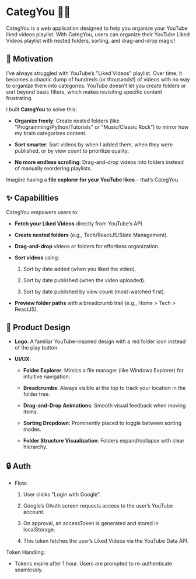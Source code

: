 # CategYou 📂✨

CategYou is a web application designed to help you organize your YouTube liked videos playlist. With CategYou, users can organize their YouTube Liked Videos playlist with nested folders, sorting, and drag-and-drop magic!

## 🚀 Motivation
I’ve always struggled with YouTube’s "Liked Videos" playlist. Over time, it becomes a chaotic dump of hundreds (or thousands!) of videos with no way to organize them into categories. YouTube doesn’t let you create folders or sort beyond basic filters, which makes revisiting specific content frustrating.

I built **CategYou** to solve this:

- **Organize freely**: Create nested folders (like "Programming/Python/Tutorials" or "Music/Classic Rock") to mirror how my brain categorizes content.

- **Sort smarter**: Sort videos by when I added them, when they were published, or by view count to prioritize quality.

- **No more endless scrolling**: Drag-and-drop videos into folders instead of manually reordering playlists.

Imagine having a **file explorer for your YouTube likes** – that’s CategYou.

## ✨ Capabilities
CategYou empowers users to:

- **Fetch your Liked Videos** directly from YouTube’s API.

- **Create nested folders** (e.g., Tech/ReactJS/State Management).

- **Drag-and-drop** videos or folders for effortless organization.

- **Sort videos** using:

  1. Sort by date added (when you liked the video).

  2. Sort by date published (when the video uploaded).

  3. Sort by date published by view count (most-watched first).

- **Preview folder paths** with a breadcrumb trail (e.g., Home > Tech > ReactJS).

## 🎨 Product Design

- **Logo**: A familiar YouTube-inspired design with a red folder icon instead of the play button.

- **UI/UX**:

  - **Folder Explorer**: Mimics a file manager (like Windows Explorer) for intuitive navigation.

  - **Breadcrumbs**: Always visible at the top to track your location in the folder tree.

  - **Drag-and-Drop Animations**: Smooth visual feedback when moving items.

  - **Sorting Dropdown**: Prominently placed to toggle between sorting modes.

  - **Folder Structure Visualization**: Folders expand/collapse with clear hierarchy.

## 🔒 Auth

- Flow:

  1. User clicks "Login with Google".

  2. Google’s OAuth screen requests access to the user’s YouTube account.

  3. On approval, an accessToken is generated and stored in localStorage.

  4. This token fetches the user’s Liked Videos via the YouTube Data API.

Token Handling:

- Tokens expire after 1 hour. Users are prompted to re-authenticate seamlessly.

